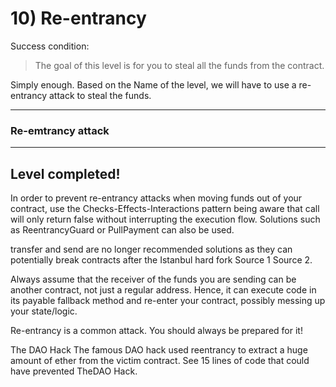 # 10) Re-entrancy

Success condition:
> The goal of this level is for you to steal all the funds from the contract.

Simply enough. Based on the Name of the level, we will have to use a re-entrancy attack to steal the funds.



---
### Re-emtrancy attack




---
## Level completed!

In order to prevent re-entrancy attacks when moving funds out of your contract, use the Checks-Effects-Interactions pattern being aware that call will only return false without interrupting the execution flow. Solutions such as ReentrancyGuard or PullPayment can also be used.

transfer and send are no longer recommended solutions as they can potentially break contracts after the Istanbul hard fork Source 1 Source 2.

Always assume that the receiver of the funds you are sending can be another contract, not just a regular address. Hence, it can execute code in its payable fallback method and re-enter your contract, possibly messing up your state/logic.

Re-entrancy is a common attack. You should always be prepared for it!

 

The DAO Hack
The famous DAO hack used reentrancy to extract a huge amount of ether from the victim contract. See 15 lines of code that could have prevented TheDAO Hack.

